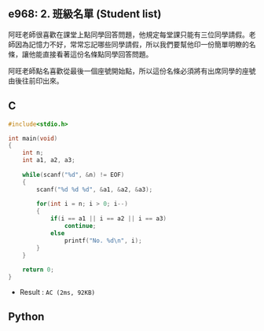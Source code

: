 ## e968: 2. 班級名單 (Student list)
阿旺老師很喜歡在課堂上點同學回答問題，他規定每堂課只能有三位同學請假。老師因為記憶力不好，常常忘記哪些同學請假，所以我們要幫他印一份簡單明瞭的名條，讓他能直接看著這份名條點同學回答問題。 

阿旺老師點名喜歡從最後一個座號開始點，所以這份名條必須將有出席同學的座號由後往前印出來。

## C
```C
#include<stdio.h>

int main(void)
{
	int n;
	int a1, a2, a3;
	
	while(scanf("%d", &n) != EOF)
	{
		scanf("%d %d %d", &a1, &a2, &a3);
		
		for(int i = n; i > 0; i--)
		{
			if(i == a1 || i == a2 || i == a3)
				continue;
			else
				printf("No. %d\n", i);
		}
	}
	
	return 0;
}
```
 * Result : `AC (2ms, 92KB)`

## Python
